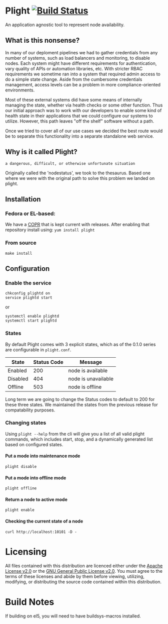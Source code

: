# Plight [![Build Status](https://travis-ci.org/rackerlabs/plight.svg?branch=master)](https://travis-ci.org/rackerlabs/plight)
An application agnostic tool to represent node availability.

## What is this nonsense?
In many of our deploment pipelines we had to gather credentials from any number of systems,
such as load balancers and monitoring, to disable nodes.  Each system might have different
requirements for authentication, vary quality of APIs or automation libraries, etc.  With
stricter RBAC requirements we sometime ran into a system that required admin access to do
a simple state change.  Aside from the cumbersome credentials management, access levels
can be a problem in more compliance-oriented environments.

Most of these external systems did have some means of internally managing the state, whether
via health checks or some other function.  Thus our initial approach was to work with our
developers to enable some kind of health state in their applications that we could configure
our systems to utilize.  However, this path leaves "off the shelf" software without a path.

Once we tried to cover all of our use cases we decided the best route would be to separate
this functionality into a separate standalone web service.

## Why is it called Plight?
    a dangerous, difficult, or otherwise unfortunate situation

Originally called the 'nodestatus', we took to the thesaurus. Based one where we were with
the original path to solve this problem we landed on plight.

## Installation

### Fedora or EL-based:
We have a [COPR](http://copr-fe.cloud.fedoraproject.org/coprs/xaeth/Plight) that is kept current with releases. After enabling that repository install using:
```yum install plight```

### From source
```make install```

## Configuration

### Enable the service
```
chkconfig plightd on
service plightd start
```

  or

```
systemctl enable plightd
systemctl start plightd
```

### States
By default Plight comes with 3 explicit states, which as of the 0.1.0 series are configurable in ```plight.conf```.

State   | Status Code | Message
--------|-------------|--------
Enabled | 200         | node is available
Disabled| 404         | node is unavailable
Offline | 503         | node is offline

Long term we are going to change the Status codes to default to 200 for these three states.
We maintained the states from the previous release for compatability purposes.

### Changing states
Using ```plight --help``` from the cli will give you a list of all valid plight commands, which includes start, stop, and a dynamically generated list based on configured states.

#### Put a mode into maintenance mode
```plight disable```

#### Put a mode into offline mode
```plight offline```

#### Return a node to active mode
```plight enable```

#### Checking the current state of a node
```curl http://localhost:10101 -D -```

# Licensing
All files contained with this distribution are licenced either under the [Apache License v2.0](http://www.apache.org/licenses/LICENSE-2.0) or the [GNU General Public License v2.0](http://www.gnu.org/licenses/gpl-2.0.html). You must agree to the terms of these licenses and abide by them before viewing, utilizing, modifying, or distributing the source code contained within this distribution.

# Build Notes
If building on el5, you will need to have buildsys-macros installed.
